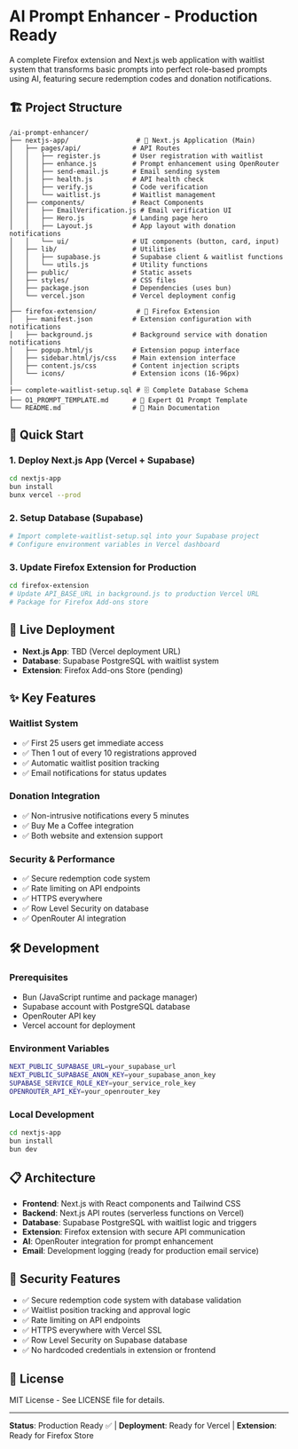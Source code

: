 # AI Prompt Enhancer - Production Ready

A complete Firefox extension and Next.js web application with waitlist system that transforms basic prompts into perfect role-based prompts using AI, featuring secure redemption codes and donation notifications.

## 🏗️ Project Structure

```
/ai-prompt-enhancer/
├── nextjs-app/                 # 🚀 Next.js Application (Main)
│   ├── pages/api/             # API Routes
│   │   ├── register.js        # User registration with waitlist
│   │   ├── enhance.js         # Prompt enhancement using OpenRouter
│   │   ├── send-email.js      # Email sending system
│   │   ├── health.js          # API health check
│   │   ├── verify.js          # Code verification
│   │   └── waitlist.js        # Waitlist management
│   ├── components/            # React Components
│   │   ├── EmailVerification.js # Email verification UI
│   │   ├── Hero.js            # Landing page hero
│   │   ├── Layout.js          # App layout with donation notifications
│   │   └── ui/                # UI components (button, card, input)
│   ├── lib/                   # Utilities
│   │   ├── supabase.js        # Supabase client & waitlist functions
│   │   └── utils.js           # Utility functions
│   ├── public/                # Static assets
│   ├── styles/                # CSS files
│   ├── package.json           # Dependencies (uses bun)
│   └── vercel.json            # Vercel deployment config
│
├── firefox-extension/          # 🦊 Firefox Extension
│   ├── manifest.json          # Extension configuration with notifications
│   ├── background.js          # Background service with donation notifications
│   ├── popup.html/js          # Extension popup interface
│   ├── sidebar.html/js/css    # Main extension interface
│   ├── content.js/css         # Content injection scripts
│   └── icons/                 # Extension icons (16-96px)
│
├── complete-waitlist-setup.sql # 🗄️ Complete Database Schema
├── O1_PROMPT_TEMPLATE.md      # 🧠 Expert O1 Prompt Template
└── README.md                  # 📖 Main Documentation
```

## 🚀 Quick Start

### 1. Deploy Next.js App (Vercel + Supabase)
```bash
cd nextjs-app
bun install
bunx vercel --prod
```

### 2. Setup Database (Supabase)
```bash
# Import complete-waitlist-setup.sql into your Supabase project
# Configure environment variables in Vercel dashboard
```

### 3. Update Firefox Extension for Production
```bash
cd firefox-extension
# Update API_BASE_URL in background.js to production Vercel URL
# Package for Firefox Add-ons store
```

## 🔗 Live Deployment

- **Next.js App**: TBD (Vercel deployment URL)
- **Database**: Supabase PostgreSQL with waitlist system
- **Extension**: Firefox Add-ons Store (pending)

## ✨ Key Features

### Waitlist System
- ✅ First 25 users get immediate access
- ✅ Then 1 out of every 10 registrations approved
- ✅ Automatic waitlist position tracking
- ✅ Email notifications for status updates

### Donation Integration
- ✅ Non-intrusive notifications every 5 minutes
- ✅ Buy Me a Coffee integration
- ✅ Both website and extension support

### Security & Performance
- ✅ Secure redemption code system
- ✅ Rate limiting on API endpoints
- ✅ HTTPS everywhere
- ✅ Row Level Security on database
- ✅ OpenRouter AI integration

## 🛠️ Development

### Prerequisites
- Bun (JavaScript runtime and package manager)
- Supabase account with PostgreSQL database
- OpenRouter API key
- Vercel account for deployment

### Environment Variables
```bash
NEXT_PUBLIC_SUPABASE_URL=your_supabase_url
NEXT_PUBLIC_SUPABASE_ANON_KEY=your_supabase_anon_key
SUPABASE_SERVICE_ROLE_KEY=your_service_role_key
OPENROUTER_API_KEY=your_openrouter_key
```

### Local Development
```bash
cd nextjs-app
bun install
bun dev
```

## 📋 Architecture

- **Frontend**: Next.js with React components and Tailwind CSS
- **Backend**: Next.js API routes (serverless functions on Vercel)
- **Database**: Supabase PostgreSQL with waitlist logic and triggers
- **Extension**: Firefox extension with secure API communication
- **AI**: OpenRouter integration for prompt enhancement
- **Email**: Development logging (ready for production email service)

## 🔐 Security Features

- ✅ Secure redemption code system with database validation
- ✅ Waitlist position tracking and approval logic
- ✅ Rate limiting on API endpoints
- ✅ HTTPS everywhere with Vercel SSL
- ✅ Row Level Security on Supabase database
- ✅ No hardcoded credentials in extension or frontend

## 📄 License

MIT License - See LICENSE file for details.

---
**Status**: Production Ready ✅ | **Deployment**: Ready for Vercel | **Extension**: Ready for Firefox Store
